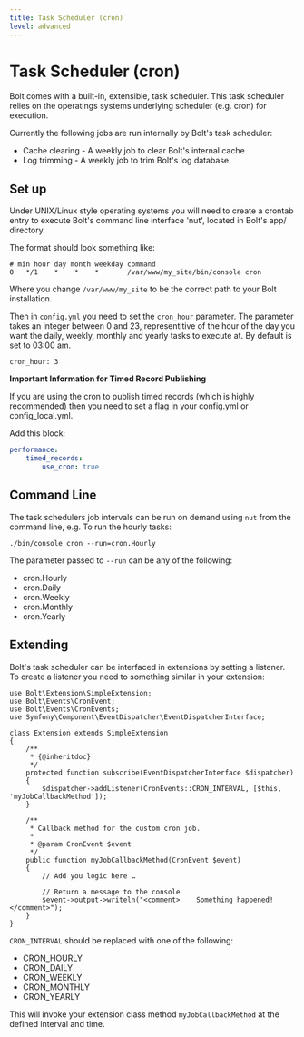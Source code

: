 ```yaml
---
title: Task Scheduler (cron)
level: advanced
---
```

Task Scheduler (cron)
=====================

Bolt comes with a built-in, extensible, task scheduler. This task scheduler
relies on the operatings systems underlying scheduler (e.g. cron) for execution.

Currently the following jobs are run internally by Bolt's task scheduler:

  - Cache clearing - A weekly job to clear Bolt's internal cache
  - Log trimming - A weekly job to trim Bolt's log database

Set up
------

Under UNIX/Linux style operating systems you will need to create a crontab entry
to execute Bolt's command line interface 'nut', located in Bolt's app/
directory.

The format should look something like:

```
# min hour day month weekday command
0   */1    *    *    *       /var/www/my_site/bin/console cron
```

Where you change `/var/www/my_site` to be the correct path to your Bolt
installation.

Then in `config.yml` you need to set the `cron_hour` parameter.  The parameter
takes an integer between 0 and 23, representitive of the hour of the day you
want the daily, weekly, monthly and yearly tasks to execute at. By default is
set to 03:00 am.

```
cron_hour: 3
```

**Important Information for Timed Record Publishing**

If you are using the cron to publish timed records (which is highly recommended) then
you need to set a flag in your config.yml or config_local.yml.

Add this block:

```yml
performance:
    timed_records:
        use_cron: true
```


Command Line
------------

The task schedulers job intervals can be run on demand using `nut` from the
command line, e.g. To run the hourly tasks:

```
./bin/console cron --run=cron.Hourly
```

The parameter passed to `--run` can be any of the following:

  - cron.Hourly
  - cron.Daily
  - cron.Weekly
  - cron.Monthly
  - cron.Yearly

Extending
---------

Bolt's task scheduler can be interfaced in extensions by setting a listener. To
create a listener you need to something similar in your extension:

```
use Bolt\Extension\SimpleExtension;
use Bolt\Events\CronEvent;
use Bolt\Events\CronEvents;
use Symfony\Component\EventDispatcher\EventDispatcherInterface;

class Extension extends SimpleExtension
{
    /**
     * {@inheritdoc}
     */
    protected function subscribe(EventDispatcherInterface $dispatcher)
    {
        $dispatcher->addListener(CronEvents::CRON_INTERVAL, [$this, 'myJobCallbackMethod']);
    }

    /**
     * Callback method for the custom cron job.
     *
     * @param CronEvent $event
     */
    public function myJobCallbackMethod(CronEvent $event)
    {
        // Add you logic here …

        // Return a message to the console
        $event->output->writeln("<comment>    Something happened!</comment>");
    }
}
```

`CRON_INTERVAL` should be replaced with one of the following:

  - CRON_HOURLY
  - CRON_DAILY
  - CRON_WEEKLY
  - CRON_MONTHLY
  - CRON_YEARLY

This will invoke your extension class method `myJobCallbackMethod` at the
defined interval and time.

